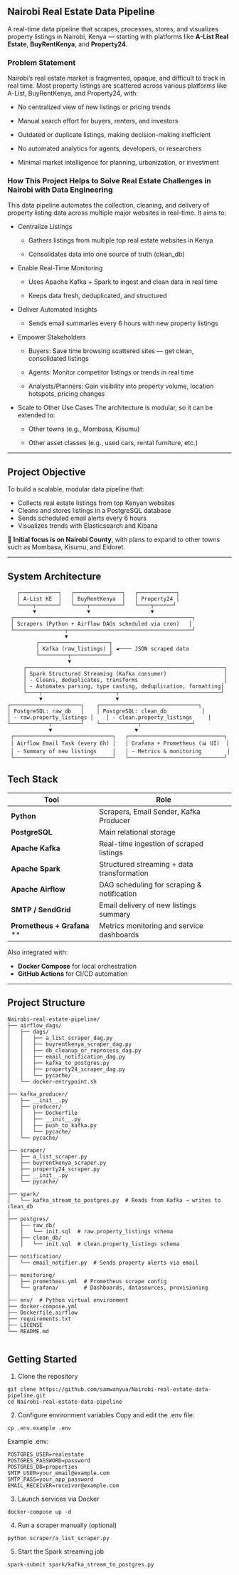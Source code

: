 ## Nairobi Real Estate Data Pipeline 
A real-time data pipeline that scrapes, processes, stores, and visualizes property listings in Nairobi, Kenya — starting with platforms like **A-List Real Estate**, **BuyRentKenya**, and **Property24**.

### Problem Statement
Nairobi’s real estate market is fragmented, opaque, and difficult to track in real time. Most property listings are scattered across various platforms like A-List, BuyRentKenya, and Property24, with:

* No centralized view of new listings or pricing trends

* Manual search effort for buyers, renters, and investors

* Outdated or duplicate listings, making decision-making inefficient

* No automated analytics for agents, developers, or researchers

* Minimal market intelligence for planning, urbanization, or investment

### How This Project Helps to Solve Real Estate Challenges in Nairobi with Data Engineering
This data pipeline automates the collection, cleaning, and delivery of property listing data across multiple major websites in real-time. It aims to:

* Centralize Listings
    * Gathers listings from multiple top real estate websites in Kenya

    * Consolidates data into one source of truth (clean_db)

* Enable Real-Time Monitoring
    * Uses Apache Kafka + Spark to ingest and clean data in real time

    * Keeps data fresh, deduplicated, and structured

* Deliver Automated Insights
    * Sends email summaries every 6 hours with new property listings


* Empower Stakeholders
    * Buyers: Save time browsing scattered sites — get clean, consolidated listings

    * Agents: Monitor competitor listings or trends in real time

    * Analysts/Planners: Gain visibility into property volume, location hotspots, pricing changes

* Scale to Other Use Cases
The architecture is modular, so it can be extended to:

    * Other towns (e.g., Mombasa, Kisumu)

    * Other asset classes (e.g., used cars, rental furniture, etc.)



---

##  Project Objective

To build a scalable, modular data pipeline that:
- Collects real estate listings from top Kenyan websites
- Cleans and stores listings in a PostgreSQL database
- Sends scheduled email alerts every 6 hours
- Visualizes trends with Elasticsearch and Kibana

📍 **Initial focus is on Nairobi County**, with plans to expand to other towns such as Mombasa, Kisumu, and Eldoret.

---
## System Architecture
```
   ┌────────────┐   ┌───────────────┐   ┌────────────┐
   │ A-List KE  │   │ BuyRentKenya  │   │ Property24 │
   └────┬───────┘   └────┬──────────┘   └────┬──────┘
        ▼                ▼                   ▼
 ┌────────────────────────────────────────────────────────┐
 │ Scrapers (Python + Airflow DAGs scheduled via cron)   │
 └────────────────┬───────────────────────────────────────┘
                  ▼
         ┌──────────────────────┐
         │ Kafka (raw_listings) │ ◄──── JSON scraped data
         └─────────┬────────────┘
                   ▼
     ┌──────────────────────────────────────────────────────────────┐
     │ Spark Structured Streaming (Kafka consumer)                  │
     │ - Cleans, deduplicates, transforms                           │
     │ - Automates parsing, type casting, deduplication, formatting│
     └────┬───────────────────────┬────────────────────────────────┘
          ▼                       ▼
┌──────────────────────┐    ┌───────────────────────────────┐
│ PostgreSQL: raw_db   │    │ PostgreSQL: clean_db           │
│ - raw.property_listings │    │ - clean.property_listings     │
└────────────┬─────────┘    └────────────┬────────────────┘
             ▼                          ▼
 ┌───────────────────────────────┐   ┌──────────────────────────────┐
 │ Airflow Email Task (every 6h) │   │ Grafana + Prometheus (📊 UI)  │
 │ - Summary of new listings     │   │ - Metrics & monitoring        │
 └───────────────────────────────┘   └──────────────────────────────┘

```


##  Tech Stack

| Tool        | Role                                      |
|-------------|-------------------------------------------|
| **Python**           | Scrapers, Email Sender, Kafka Producer       |
|  **PostgreSQL**       | Main relational storage                     |
|  **Apache Kafka**     | Real-time ingestion of scraped listings     |
|  **Apache Spark**      | Structured streaming + data transformation |
|  **Apache Airflow**    | DAG scheduling for scraping & notification  |
|  **SMTP / SendGrid**   | Email delivery of new listings summary      |
|  **Prometheus + Grafana** ** | Metrics monitoring and service dashboards |

Also integrated with:
-  **Docker Compose** for local orchestration
-  **GitHub Actions** for CI/CD automation

---

## Project Structure
```
Nairobi-real-estate-pipeline/
├── airflow_dags/
│   ├── dags/
│   │   ├── a_list_scraper_dag.py
│   │   ├── buyrentkenya_scraper_dag.py
│   │   ├── db_cleanup_or_reprocess_dag.py
│   │   ├── email_notification_dag.py
│   │   ├── kafka_to_postgres.py
│   │   ├── property24_scraper_dag.py
│   │   └── pycache/
│   └── docker-entrypoint.sh
│
├── kafka_producer/
│   ├── __init__.py
│   ├── producer/
│   │   ├── Dockerfile
│   │   ├── __init__.py
│   │   ├── push_to_kafka.py
│   │   └── pycache/
│   └── pycache/
│
├── scraper/
│   ├── a_list_scraper.py
│   ├── buyrentkenya_scraper.py
│   ├── property24_scraper.py
│   ├── __init__.py
│   └── pycache/
│
├── spark/
│   └── kafka_stream_to_postgres.py  # Reads from Kafka → writes to clean_db
│
├── postgres/
│   ├── raw_db/
│   │   └── init.sql  # raw.property_listings schema
│   ├── clean_db/
│   │   └── init.sql  # clean.property_listings schema
│
├── notification/
│   └── email_notifier.py  # Sends property alerts via email
│
├── monitoring/
│   ├── prometheus.yml  # Prometheus scrape config
│   └── grafana/        # Dashboards, datasources, provisioning 
│
├── env/  # Python virtual environment
├── docker-compose.yml
├── Dockerfile.airflow
├── requirements.txt
├── LICENSE
└── README.md


```

## Getting Started
1. Clone the repository
```
git clone https://github.com/samwanyua/Nairobi-real-estate-data-pipeline.git
cd Nairobi-real-estate-data-pipeline
```
2. Configure environment variables
Copy and edit the .env file:

```
cp .env.example .env
```
Example .env:

```
POSTGRES_USER=realestate
POSTGRES_PASSWORD=password
POSTGRES_DB=properties
SMTP_USER=your_email@example.com
SMTP_PASS=your_app_password
EMAIL_RECEIVER=receiver@example.com
```
3. Launch services via Docker
```
docker-compose up -d
```
4. Run a scraper manually (optional)
```
python scraper/a_list_scraper.py
```
5. Start the Spark streaming job
```
spark-submit spark/kafka_stream_to_postgres.py
```

